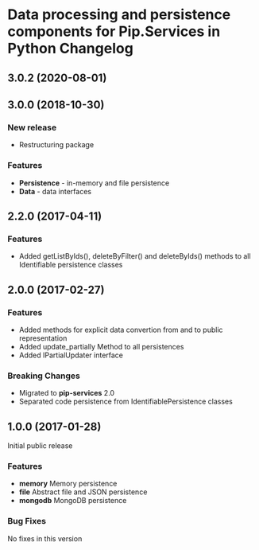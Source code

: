 # Data processing and persistence components for Pip.Services in Python Changelog

## <a name="3.0.2"></a> 3.0.2 (2020-08-01)

## <a name="3.0.0"></a> 3.0.0 (2018-10-30)

### New release
* Restructuring package

### Features
- **Persistence** - in-memory and file persistence
- **Data** - data interfaces

## <a name="2.2.0"></a> 2.2.0 (2017-04-11)

### Features
* Added getListByIds(), deleteByFilter() and deleteByIds() methods to all Identifiable persistence classes

## <a name="2.0.0"></a> 2.0.0 (2017-02-27)

### Features
* Added methods for explicit data convertion from and to public representation
* Added update_partially Method to all persistences
* Added IPartialUpdater interface

### Breaking Changes
* Migrated to **pip-services** 2.0
* Separated code persistence from IdentifiablePersistence classes

## <a name="1.0.0"></a> 1.0.0 (2017-01-28)

Initial public release

### Features
* **memory** Memory persistence
* **file** Abstract file and JSON persistence
* **mongodb** MongoDB persistence

### Bug Fixes
No fixes in this version

